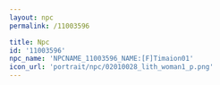 ```yaml
---
layout: npc
permalink: /11003596

title: Npc
id: '11003596'
npc_name: 'NPCNAME_11003596_NAME:[F]Timaion01'
icon_url: 'portrait/npc/02010028_lith_woman1_p.png'
---
```


